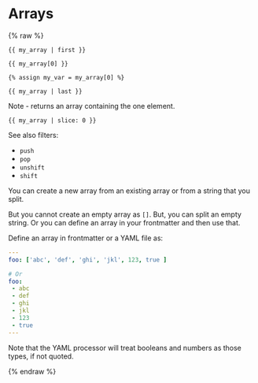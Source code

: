 # Arrays

{% raw %}

```liquid
{{ my_array | first }}

{{ my_array[0] }}

{% assign my_var = my_array[0] %}

{{ my_array | last }}
```

Note - returns an array containing the one element.

```liquid
{{ my_array | slice: 0 }}
```

See also filters:

- `push`
- `pop`
- `unshift`
- `shift`

You can create a new array from an existing array or from a string that you split.

But you cannot create an empty array as `[]`. But, you can split an empty string. Or you can define an array in your frontmatter and then use that.

Define an array in frontmatter or a YAML file as:

```yaml
---
foo: ['abc', 'def', 'ghi', 'jkl', 123, true ]

# Or
foo:
 - abc
 - def
 - ghi
 - jkl
 - 123
 - true
---
```

Note that the YAML processor will treat booleans and numbers as those types, if not quoted.

{% endraw %}
